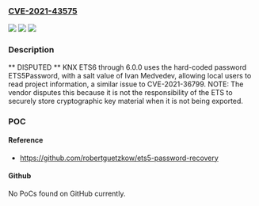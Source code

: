### [CVE-2021-43575](https://cve.mitre.org/cgi-bin/cvename.cgi?name=CVE-2021-43575)
![](https://img.shields.io/static/v1?label=Product&message=n%2Fa&color=blue)
![](https://img.shields.io/static/v1?label=Version&message=n%2Fa&color=blue)
![](https://img.shields.io/static/v1?label=Vulnerability&message=n%2Fa&color=brighgreen)

### Description

** DISPUTED ** KNX ETS6 through 6.0.0 uses the hard-coded password ETS5Password, with a salt value of Ivan Medvedev, allowing local users to read project information, a similar issue to CVE-2021-36799. NOTE: The vendor disputes this because it is not the responsibility of the ETS to securely store cryptographic key material when it is not being exported.

### POC

#### Reference
- https://github.com/robertguetzkow/ets5-password-recovery

#### Github
No PoCs found on GitHub currently.

